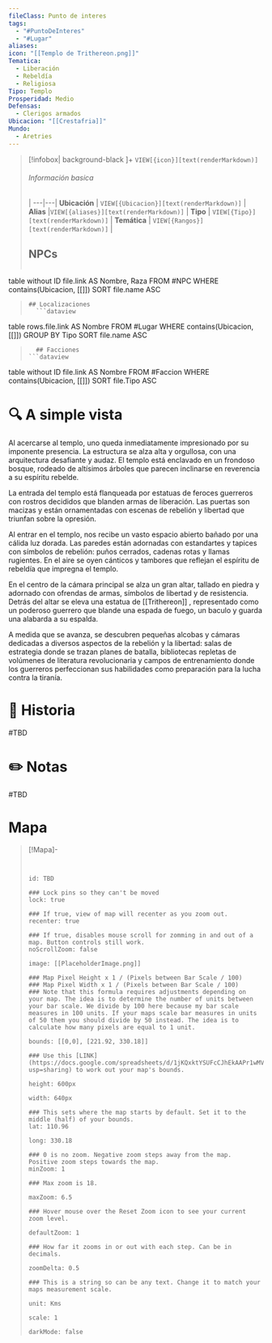 ```yaml
---
fileClass: Punto de interes
tags:
  - "#PuntoDeInteres"
  - "#Lugar"
aliases: 
icon: "[[Templo de Trithereon.png]]"
Tematica:
  - Liberación
  - Rebeldía
  - Religiosa
Tipo: Templo
Prosperidad: Medio
Defensas:
  - Clerigos armados
Ubicacion: "[[Crestafria]]"
Mundo:
  - Aretries
---
```



> [!infobox| background-black ]+
`VIEW[{icon}][text(renderMarkdown)]`
> ###### Información basica
>  |
> ---|---|
>  **Ubicación** | `VIEW[{Ubicacion}][text(renderMarkdown)]` |
> **Alias** |`VIEW[{aliases}][text(renderMarkdown)]` |
> **Tipo** | `VIEW[{Tipo}][text(renderMarkdown)]` |
> **Temática** | `VIEW[{Rangos}][text(renderMarkdown)]` |
> ## NPCs
>   ```dataview
table without ID  file.link AS Nombre, Raza
FROM #NPC
WHERE  contains(Ubicacion, [[]])
SORT file.name ASC
>```
> ## Localizaciones
>   ```dataview
table rows.file.link AS Nombre
FROM #Lugar
WHERE  contains(Ubicacion, [[]])
GROUP BY Tipo
SORT file.name ASC
>```
>   ## Facciones
> ```dataview
table without ID  file.link AS Nombre
FROM #Faccion
WHERE  contains(Ubicacion, [[]])
SORT file.Tipo ASC

# 🔍 A simple vista
Al acercarse al templo, uno queda inmediatamente impresionado por su imponente presencia. La estructura se alza alta y orgullosa, con una arquitectura desafiante y audaz. El templo está enclavado en un frondoso bosque, rodeado de altísimos árboles que parecen inclinarse en reverencia a su espíritu rebelde.

La entrada del templo está flanqueada por estatuas de feroces guerreros con rostros decididos que blanden armas de liberación. Las puertas son macizas y están ornamentadas con escenas de rebelión y libertad que triunfan sobre la opresión.

Al entrar en el templo, nos recibe un vasto espacio abierto bañado por una cálida luz dorada. Las paredes están adornadas con estandartes y tapices con símbolos de rebelión: puños cerrados, cadenas rotas y llamas rugientes. En el aire se oyen cánticos y tambores que reflejan el espíritu de rebeldía que impregna el templo.

En el centro de la cámara principal se alza un gran altar, tallado en piedra y adornado con ofrendas de armas, símbolos de libertad y de resistencia. Detrás del altar se eleva una estatua de [[Trithereon]] , representado como un poderoso guerrero que blande una espada de fuego, un baculo y guarda una alabarda a su espalda.

A medida que se avanza, se descubren pequeñas alcobas y cámaras dedicadas a diversos aspectos de la rebelión y la libertad: salas de estrategia donde se trazan planes de batalla, bibliotecas repletas de volúmenes de literatura revolucionaria y campos de entrenamiento donde los guerreros perfeccionan sus habilidades como preparación para la lucha contra la tiranía.

# 📜 Historia

#TBD

# ✏️ Notas

#TBD

# Mapa
> [!Mapa]-
> ```leaflet
> 
> 
> id: TBD
> 
> ### Lock pins so they can't be moved
> lock: true
> 
> ### If true, view of map will recenter as you zoom out. 
> recenter: true
> 
> ### If true, disables mouse scroll for zomming in and out of a map. Button controls still work. 
> noScrollZoom: false
> 
> image: [[PlaceholderImage.png]]
> 
> ### Map Pixel Height x 1 / (Pixels between Bar Scale / 100)
> ### Map Pixel Width x 1 / (Pixels between Bar Scale / 100) 
> ### Note that this formula requires adjustments depending on your map. The idea is to determine the number of units between your bar scale. We divide by 100 here because my bar scale measures in 100 units. If your maps scale bar measures in units of 50 them you should divide by 50 instead. The idea is to calculate how many pixels are equal to 1 unit. 
> 
> bounds: [[0,0], [221.92, 330.18]]
>
> ### Use this [LINK](https://docs.google.com/spreadsheets/d/1jKQxktYSUFcCJhEkAAPr1wMVBTqUdpEfA5XveUXI17I/edit?usp=sharing) to work out your map's bounds.
>
> height: 600px
> 
> width: 640px
>
> ### This sets where the map starts by default. Set it to the middle (half) of your bounds. 
> lat: 110.96
>
> long: 330.18
>
> ### 0 is no zoom. Negative zoom steps away from the map. Positive zoom steps towards the map. 
> minZoom: 1
> 
> ### Max zoom is 18. 
> 
> maxZoom: 6.5
> 
> ### Hover mouse over the Reset Zoom icon to see your current zoom level. 
> 
> defaultZoom: 1
> 
> ### How far it zooms in or out with each step. Can be in decimals. 
>
> zoomDelta: 0.5
> 
> ### This is a string so can be any text. Change it to match your maps measurement scale. 
> 
> unit: Kms
>
> scale: 1
>
> darkMode: false
>
> ```
